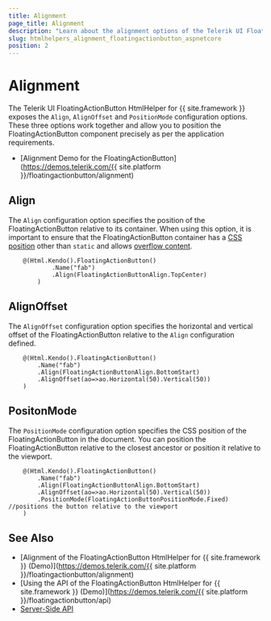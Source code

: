 ```yaml
---
title: Alignment
page_title: Alignment
description: "Learn about the alignment options of the Telerik UI FloatingActionButton HtmlHelper for {{ site.framework }} and learn how to configure the positioning of the widget."
slug: htmlhelpers_alignment_floatingactionbutton_aspnetcore
position: 2
---
```


# Alignment

The Telerik UI FloatingActionButton HtmlHelper for {{ site.framework }} exposes the `Align`, `AlignOffset` and `PositionMode` configuration options. These three options work together and allow you to position the FloatingActionButton component precisely as per the application requirements.


* [Alignment Demo for the FloatingActionButton](https://demos.telerik.com/{{ site.platform }}/floatingactionbutton/alignment)

## Align

The `Align` configuration option specifies the position of the FloatingActionButton relative to its container. When using this option, it is important to ensure that the FloatingActionButton container has a [CSS position](https://developer.mozilla.org/en-US/docs/Web/CSS/position) other than `static` and allows [overflow content](https://developer.mozilla.org/en-US/docs/Web/CSS/overflow). 

```Razor
    @(Html.Kendo().FloatingActionButton()
            .Name("fab")
            .Align(FloatingActionButtonAlign.TopCenter)
        )   
```

## AlignOffset

The `AlignOffset` configuration option specifies the horizontal and vertical offset of the FloatingActionButton relative to the `Align` configuration defined.

```Razor
    @(Html.Kendo().FloatingActionButton()
        .Name("fab")
        .Align(FloatingActionButtonAlign.BottomStart)
        .AlignOffset(ao=>ao.Horizontal(50).Vertical(50))
    )
```

## PositonMode

The `PositionMode` configuration option specifies the CSS position of the FloatingActionButton in the document. You can position the FloatingActionButton relative to the closest ancestor or position it relative to the viewport.

```Razor
    @(Html.Kendo().FloatingActionButton()
        .Name("fab")
        .Align(FloatingActionButtonAlign.BottomStart)
        .AlignOffset(ao=>ao.Horizontal(50).Vertical(50))
        .PositionMode(FloatingActionButtonPositionMode.Fixed) //positions the button relative to the viewport
    )
```

## See Also

* [Alignment of the FloatingActionButton HtmlHelper for {{ site.framework }} (Demo)](https://demos.telerik.com/{{ site.platform }}/floatingactionbutton/alignment)
* [Using the API of the FloatingActionButton HtmlHelper for {{ site.framework }} (Demo)](https://demos.telerik.com/{{ site.platform }}/floatingactionbutton/api)
* [Server-Side API](/api/floatingactionbutton)
